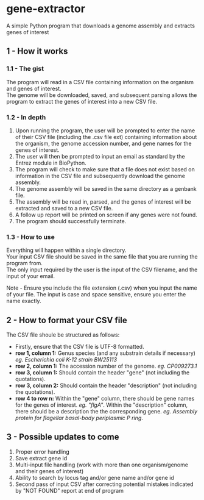# gene-extractor
A simple Python program that downloads a genome assembly and extracts genes of interest

## 1 - How it works
### 1.1 - The gist
The program will read in a CSV file containing information on the organism and genes of interest.<br>
The genome will be downloaded, saved, and subsequent parsing allows the program to extract the genes of interest into a new CSV file.

### 1.2 - In depth
1. Upon running the program, the user will be prompted to enter the name of their CSV file (including the .csv file ext) containing information about the organism, the genome accession number, and gene names for the genes of interest.
2. The user will then be prompted to input an email as standard by the Entrez module in BioPython.
3. The program will check to make sure that a file does not exist based on information in the CSV file and subsequently download the genome assembly.
4. The genome assembly will be saved in the same directory as a genbank file.
5. The assembly will be read in, parsed, and the genes of interest will be extracted and saved to a new CSV file.
6. A follow up report will be printed on screen if any genes were not found.
7. The program should successfully terminate.

### 1.3 - How to use
Everything will happen within a single directory.<br>
Your input CSV file should be saved in the same file that you are running the program from.<br>
The only input required by the user is the input of the CSV filename, and the input of your email.

Note - Ensure you include the file extension (.csv) when you input the name of your file. The input is case and space sensitive, ensure you enter the name exactly.

## 2 - How to format your CSV file
The CSV file shoule be structured as follows:
- Firstly, ensure that the CSV file is UTF-8 formatted.
- **row 1, column 1:** Genus species (and any substrain details if necessary)
    *eg. Escherichia coli K-12 strain BW25113*
- **row 2, column 1:** The accession number of the genome.
    *eg. CP009273.1*
- **row 3, column 1:** Should contain the header "gene" (not including the quotations).
- **row 3, column 2:** Should contain the header "description" (not including the quotations).
- **row 4 to row n:** Within the "gene" column, there should be gene names for the genes of interest. *eg. "flgA"*. Within the "description" column, there should be a description the the corresponding gene. *eg. Assembly protein for flagellar basal-body periplasmic P ring*.

## 3 - Possible updates to come
1. Proper error handling
2. Save extract gene id
3. Multi-input file handling (work with more than one organism/genome and their genes of interest)
4. Ability to search by locus tag and/or gene name and/or gene id
5. Second pass of input CSV after correcting potential mistakes indicated by "NOT FOUND" report at end of program
